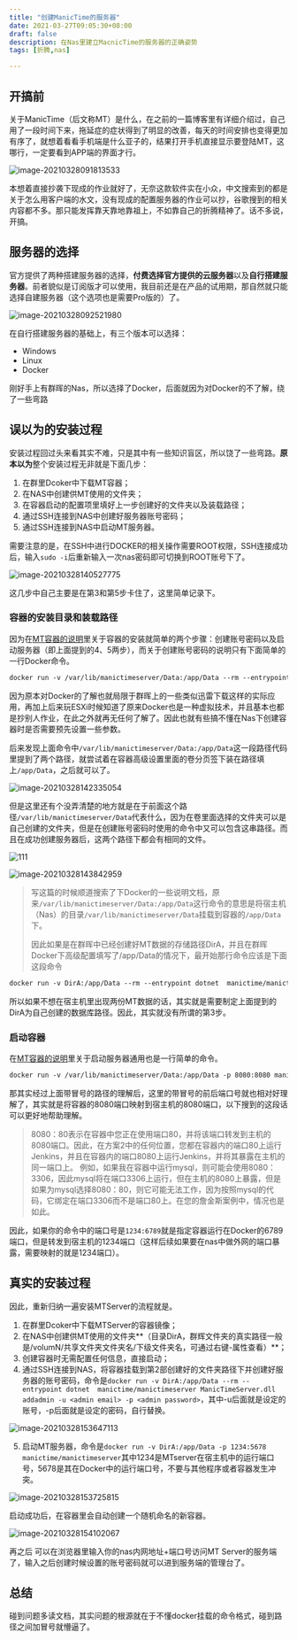 ```yaml
---
title: "创建ManicTime的服务器"
date: 2021-03-27T09:05:30+08:00
draft: false
description: 在Nas里建立MacnicTime的服务器的正确姿势
tags: [折腾,nas]

---
```


## 开搞前

关于ManicTime（后文称MT）是什么，在之前的一篇博客里有详细介绍过，自己用了一段时间下来，拖延症的症状得到了明显的改善，每天的时间安排也变得更加有序了，就想着看看手机端是什么亚子的，结果打开手机直接显示要登陆MT，这哪行，一定要看到APP端的界面才行。

![image-20210328091813533](https://30924398.xyz:6001/images/2021/03/28/image-20210328091813533.png#center)

本想着直接抄袭下现成的作业就好了，无奈这款软件实在小众，中文搜索到的都是关于怎么用客户端的水文，没有现成的配置服务器的作业可以抄，谷歌搜到的相关内容都不多。那只能发挥靠天靠地靠祖上，不如靠自己的折腾精神了。话不多说，开搞。

## 服务器的选择

官方提供了两种搭建服务器的选择，**付费选择官方提供的云服务器**以及**自行搭建服务器**。前者貌似是订阅版才可以使用，我目前还是在产品的试用期，那自然就只能选择自建服务器（这个选项也是需要Pro版的）了。

![image-20210328092521980](https://30924398.xyz:6001/images/2021/03/28/image-20210328092521980.png#center)

在自行搭建服务器的基础上，有三个版本可以选择：

+ Windows
+ Linux
+ Docker

刚好手上有群晖的Nas，所以选择了Docker，后面就因为对Docker的不了解，绕了一些弯路

## 误以为的安装过程

安装过程回过头来看其实不难，只是其中有一些知识盲区，所以饶了一些弯路。**原本以为**整个安装过程无非就是下面几步：

1. 在群里Dcoker中下载MT容器；
2. 在NAS中创建供MT使用的文件夹；
3. 在容器启动的配置项里填好上一步创建好的文件夹以及装载路径；
4. 通过SSH连接到NAS中创建好服务器账号密码；
5. 通过SSH连接到NAS中启动MT服务器。

需要注意的是，在SSH中进行DOCKER的相关操作需要ROOT权限，SSH连接成功后，输入`sudo -i`后重新输入一次nas密码即可切换到ROOT账号下了。

![image-20210328140527775](https://raw.githubusercontent.com/tsq456/picBed/master/image-20210328140527775.png#center)

这几步中自己主要是在第3和第5步卡住了，这里简单记录下。

### 容器的安装目录和装载路径

因为在[MT容器的说明](https://hub.docker.com/r/manictime/manictimeserver/)里关于容器的安装就简单的两个步骤：创建账号密码以及启动服务器（即上面提到的4、5两步），而关于创建账号密码的说明只有下面简单的一行Docker命令。

``` dockerfile
docker run -v /var/lib/manictimeserver/Data:/app/Data --rm --entrypoint dotnet  manictime/manictimeserver ManicTimeServer.dll addadmin -u <admin email> -p <admin password>
```

因为原本对Docker的了解也就局限于群晖上的一些类似迅雷下载这样的实际应用，再加上后来玩ESXi时候知道了原来Docker也是一种虚拟技术，并且基本也都是抄别人作业，在此之外就再无任何了解了。因此也就有些搞不懂在Nas下创建容器时是否需要预先设置一些参数。

后来发现上面命令中`/var/lib/manictimeserver/Data:/app/Data`这一段路径代码里提到了两个路径，就尝试着在容器高级设置里面的卷分页签下装在路径填上`/app/Data`，之后就可以了。

![image-20210328142335054](https://raw.githubusercontent.com/tsq456/picBed/master/image-20210328142335054.png#center)

但是这里还有个没弄清楚的地方就是在于前面这个路径`/var/lib/manictimeserver/Data`代表什么，因为在卷里面选择的文件夹可以是自己创建的文件夹，但是在创建账号密码时使用的命令中又可以包含这串路径。而且在成功创建服务器后，这两个路径下都会有相同的文件。

![111](https://raw.githubusercontent.com/tsq456/picBed/master/image-20210328143817392.png#center)

![image-20210328143842959](https://raw.githubusercontent.com/tsq456/picBed/master/image-20210328143842959.png#center)

> 写这篇的时候顺道搜索了下Docker的一些说明文档，原来`/var/lib/manictimeserver/Data:/app/Data`这行命令的意思是将宿主机（Nas）的目录`/var/lib/manictimeserver/Data`挂载到容器的`/app/Data`下。
>
> 因此如果是在群晖中已经创建好MT数据的存储路径DirA，并且在群晖Docker下高级配置填写了/app/Data的情况下，最开始那行命令应该是下面这段命令

``` dockerfile
docker run -v DirA:/app/Data --rm --entrypoint dotnet  manictime/manictimeserver ManicTimeServer.dll addadmin -u <admin email> -p <admin password>
```

所以如果不想在宿主机里出现两份MT数据的话，其实就是需要制定上面提到的DirA为自己创建的数据库路径。因此，其实就没有所谓的第3步。

### 启动容器

在[MT容器的说明](https://hub.docker.com/r/manictime/manictimeserver/)里关于启动服务器通用也是一行简单的命令。

``` dockerfile
docker run -v /var/lib/manictimeserver/Data:/app/Data -p 8080:8080 manictime/manictimeserver
```

那其实经过上面带冒号的路径的理解后，这里的带冒号的前后端口号就也相对好理解了，其实就是将容器的8080端口映射到宿主机的8080端口，以下搜到的这段话可以更好地帮助理解。

> 8080：80表示在容器中您正在使用端口80，并将该端口转发到主机的8080端口。因此，在方案2中的任何位置，您都在容器内的端口80上运行Jenkins，并且在容器内的端口8080上运行Jenkins，并将其暴露在主机的同一端口上。
> 例如，如果我在容器中运行mysql，则可能会使用8080：3306，因此mysql将在端口3306上运行，但在主机的8080上暴露，但是如果为mysql选择8080：80，则它可能无法工作，因为按照mysql的代码，它绑定在端口3306而不是端口80上。在您的詹金斯案例中，情况也是如此。

因此，如果你的命令中的端口号是`1234:6789`就是指定容器运行在Docker的6789端口，但是转发到宿主机的1234端口（这样后续如果要在nas中做外网的端口暴露，需要映射的就是1234端口）。

## 真实的安装过程

因此，重新归纳一遍安装MTServer的流程就是。

1. 在群里Dcoker中下载MTServer的容器镜像；
2. 在NAS中创建供MT使用的文件夹**（目录DirA，群辉文件夹的真实路径一般是/volumN/共享文件夹文件夹名/下级文件夹名，可通过右键-属性查看）**；
3. 创建容器时无需配置任何信息，直接启动；
4. 通过SSH连接到NAS，将容器挂载到第2部创建好的文件夹路径下并创建好服务器的账号密码，命令是`docker run -v DirA:/app/Data --rm --entrypoint dotnet  manictime/manictimeserver ManicTimeServer.dll addadmin -u <admin email> -p <admin password>`，其中-u后面就是设定的账号，-p后面就是设定的密码，自行替换。

![image-20210328153647113](https://30924398.xyz:6001/images/2021/03/28/image-20210328153647113.png#center)

5. 启动MT服务器，命令是`docker run -v DirA:/app/Data -p 1234:5678 manictime/manictimeserver`其中1234是MTserver在宿主机中的运行端口号，5678是其在Docker中的运行端口号，不要与其他程序或者容器发生冲突。

![image-20210328153725815](https://30924398.xyz:6001/images/2021/03/28/image-20210328153725815.png#center)

启动成功后，在容器里会自动创建一个随机命名的新容器。

![image-20210328154102067](https://30924398.xyz:6001/images/2021/03/28/image-20210328154102067.png#center)

再之后 可以在浏览器里输入你的nas内网地址+端口号访问MT Server的服务端了，输入之后创建时候设置的账号密码就可以进到服务端的管理台了。

## 总结

碰到问题多读文档，其实问题的根源就在于不懂docker挂载的命令格式，碰到路径之间加冒号就懵逼了。